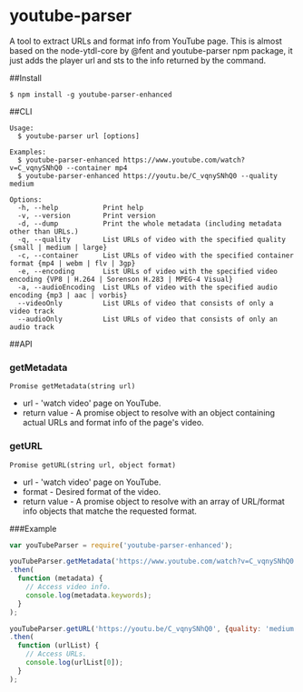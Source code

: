 # youtube-parser
A tool to extract URLs and format info from YouTube page.
This is almost based on the node-ytdl-core by @fent and youtube-parser npm package, it just adds the player url and sts to the info returned by the command.

##Install

```
$ npm install -g youtube-parser-enhanced
```

##CLI

```
Usage:
  $ youtube-parser url [options]

Examples:
  $ youtube-parser-enhanced https://www.youtube.com/watch?v=C_vqnySNhQ0 --container mp4
  $ youtube-parser-enhanced https://youtu.be/C_vqnySNhQ0 --quality medium

Options:
  -h, --help           Print help
  -v, --version        Print version
  -d, --dump           Print the whole metadata (including metadata other than URLs.)
  -q, --quality        List URLs of video with the specified quality {small | medium | large}
  -c, --container      List URLs of video with the specified container format {mp4 | webm | flv | 3gp}
  -e, --encoding       List URLs of video with the specified video encoding {VP8 | H.264 | Sorenson H.283 | MPEG-4 Visual}
  -a, --audioEncoding  List URLs of video with the specified audio encoding {mp3 | aac | vorbis}
  --videoOnly          List URLs of video that consists of only a video track
  --audioOnly          List URLs of video that consists of only an audio track
```

##API

### getMetadata
```
Promise getMetadata(string url)
```

* url - 'watch video' page on YouTube.
* return value - A promise object to resolve with an object containing actual URLs and format info of the page's video.

### getURL
```
Promise getURL(string url, object format)
```

* url - 'watch video' page on YouTube.
* format - Desired format of the video.
* return value - A promise object to resolve with an array of URL/format info objects that matche the requested format.

###Example
```js
var youTubeParser = require('youtube-parser-enhanced');

youTubeParser.getMetadata('https://www.youtube.com/watch?v=C_vqnySNhQ0')
.then(
  function (metadata) {
    // Access video info.
    console.log(metadata.keywords);
  }
);

youTubeParser.getURL('https://youtu.be/C_vqnySNhQ0', {quality: 'medium', container: 'mp4'})
.then(
  function (urlList) {
    // Access URLs.
    console.log(urlList[0]);
  }
);
```
